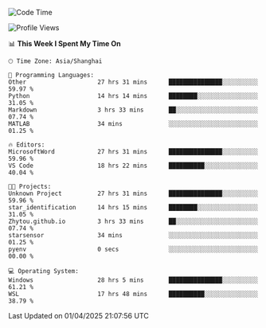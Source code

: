 <!--START_SECTION:waka-->
![Code Time](http://img.shields.io/badge/Code%20Time-2%2C524%20hrs%206%20mins-blue)

![Profile Views](http://img.shields.io/badge/Profile%20Views-1-blue)

📊 **This Week I Spent My Time On** 

```text
🕑︎ Time Zone: Asia/Shanghai

💬 Programming Languages: 
Other                    27 hrs 31 mins      ███████████████░░░░░░░░░░   59.97 % 
Python                   14 hrs 14 mins      ████████░░░░░░░░░░░░░░░░░   31.05 % 
Markdown                 3 hrs 33 mins       ██░░░░░░░░░░░░░░░░░░░░░░░   07.74 % 
MATLAB                   34 mins             ░░░░░░░░░░░░░░░░░░░░░░░░░   01.25 % 

🔥 Editors: 
MicrosoftWord            27 hrs 31 mins      ███████████████░░░░░░░░░░   59.96 % 
VS Code                  18 hrs 22 mins      ██████████░░░░░░░░░░░░░░░   40.04 % 

🐱‍💻 Projects: 
Unknown Project          27 hrs 31 mins      ███████████████░░░░░░░░░░   59.96 % 
star_identification      14 hrs 15 mins      ████████░░░░░░░░░░░░░░░░░   31.05 % 
Zhytou.github.io         3 hrs 33 mins       ██░░░░░░░░░░░░░░░░░░░░░░░   07.74 % 
starsensor               34 mins             ░░░░░░░░░░░░░░░░░░░░░░░░░   01.25 % 
pyenv                    0 secs              ░░░░░░░░░░░░░░░░░░░░░░░░░   00.00 % 

💻 Operating System: 
Windows                  28 hrs 5 mins       ███████████████░░░░░░░░░░   61.21 % 
WSL                      17 hrs 48 mins      ██████████░░░░░░░░░░░░░░░   38.79 % 
```


 Last Updated on 01/04/2025 21:07:56 UTC
<!--END_SECTION:waka-->